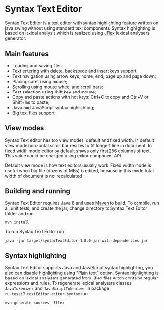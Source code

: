 # Syntax Text Editor

Syntax Text Editor is a text editor with syntax highlighting feature written on java swing without using standard text components.
Syntax highlighting is based on lexical analysis which is realized using [JFlex](http://jflex.de/) lexical analysers generator. 

## Main features
* Loading and saving files;
* Text entering with delete, backspace and insert keys support;
* Text navigation using arrow keys, home, end, page up and page down;
* Placing caret using mouse;
* Scrolling using mouse wheel and scroll bars;
* Test selection using shift key and mouse;
* Copy and paste actions with hot keys: Ctrl+C to copy and Ctrl+V or Shift+Ins to paste;
* Java and JavaScript syntax highlighting;
* Big text files support;

## View modes
Syntax Text editor has too view modes: default and fixed width. In default view mode horizontal scroll bar resizes to fit longest line in document. In fixed width mode editor by default shows only first 256 columns of text. This value could be changed using editor component API.

Default view mode is how text editors usually work. Fixed width mode is useful when big file (dozens of MBs) is edited, because in this mode total width of document is not recalculated.

## Building and running
Syntax Text Editor requires Java 8 and uses [Maven](https://maven.apache.org/) to build. 
To compile, run all unit tests, and create the jar, change directory to Syntax Text Editor folder and run

    mvn install

To run Syntax Text Editor run

	java -jar target/syntaxTextEditor-1.0.0-jar-with-dependencies.jar	
	
## Syntax highlighting
Syntax Text Editor supports Java and JavaScript syntax highlighting, you also can disable highlighting using "Plain text" option. 
Syntax highlighting is based on lexical analysers generated from .jflex files witch contains regular expressions and rules.
To regenerate lexical analysers classes `JavaTokenizer` and `JavaScriptTokenizer` in package `ru.tesei7.textEditor.editor.syntax` run

	mvn generate-sources -Pflex

